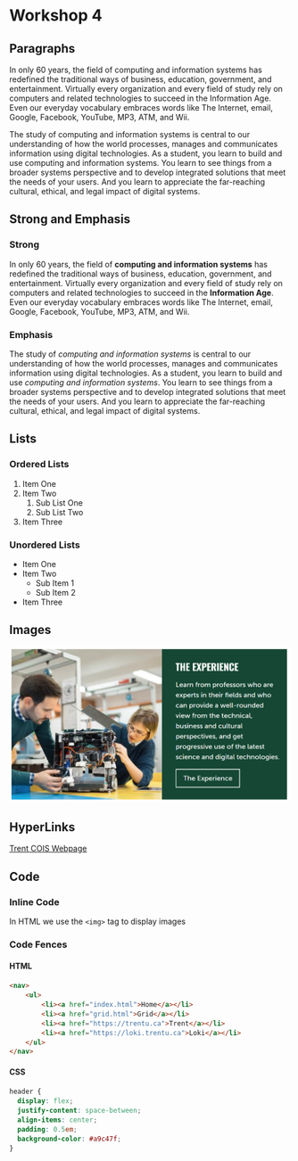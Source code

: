 # Workshop 4

## Paragraphs

In only 60 years, the field of computing and information systems has redefined the traditional ways of business, education, government, and entertainment.  Virtually every organization and every field of study rely on computers and related technologies to succeed in the Information Age.  Even our everyday vocabulary embraces words like The Internet, email, Google, Facebook, YouTube, MP3, ATM, and Wii.

The study of computing and information systems is central to our understanding of how the world processes, manages and communicates information using digital technologies.  As a student, you learn to build and use computing and information systems.  You learn to see things from a broader systems perspective and to develop integrated solutions that meet the needs of your users.  And you learn to appreciate the far-reaching cultural, ethical, and legal impact of digital systems.

## Strong and Emphasis

### Strong

In only 60 years, the field of **computing and information systems** has redefined the traditional ways of business, education, government, and entertainment.  Virtually every organization and every field of study rely on computers and related technologies to succeed in the __Information Age__.  Even our everyday vocabulary embraces words like The Internet, email, Google, Facebook, YouTube, MP3, ATM, and Wii.

### Emphasis

The study of *computing and information systems* is central to our understanding of how the world processes, manages and communicates information using digital technologies.  As a student, you learn to build and use _computing and information systems_.  You learn to see things from a broader systems perspective and to develop integrated solutions that meet the needs of your users.  And you learn to appreciate the far-reaching cultural, ethical, and legal impact of digital systems.

## Lists

### Ordered Lists

1. Item One
2. Item Two
    1. Sub List One
    2. Sub List Two
3. Item Three

### Unordered Lists

- Item One
- Item Two
    - Sub Item 1
    - Sub Item 2
- Item Three

## Images

![Preview of the webpage for COIS at Trent University](./img/screenshot.png)

## HyperLinks

[Trent COIS Webpage](https://www.trentu.ca/cois/)

## Code

### Inline Code

In HTML we use the `<img>` tag to display images

### Code Fences

#### HTML

```html
<nav>
    <ul>
        <li><a href="index.html">Home</a></li>
        <li><a href="grid.html">Grid</a></li>
        <li><a href="https://trentu.ca">Trent</a></li>
        <li><a href="https://loki.trentu.ca">Loki</a></li>
    </ul>
</nav>
```

#### CSS

```css
header {
  display: flex;
  justify-content: space-between;
  align-items: center;
  padding: 0.5em;
  background-color: #a9c47f;
}
```